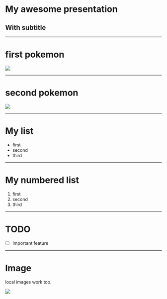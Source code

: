 # My awesome presentation
## With subtitle

---

# first pokemon

![](https://assets.pokemon.com/assets/cms2/img/pokedex/full/004.png)

---

# second pokemon

![](https://assets.pokemon.com/assets/cms2/img/pokedex/full/025.png)

---

# My list

- first
- second
- third

---

# My numbered list

1. first
2. second
3. third

---

# TODO

- [ ] Important feature

---

# Image

local images work too.

![](~/slides/images/Raycast.png)